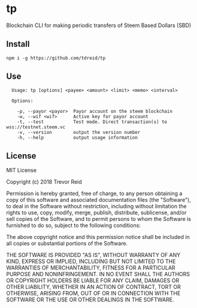 # tp
Blockchain CLI for making periodic transfers of Steem Based Dollars (SBD)

## Install
```
npm i -g https://github.com/tdreid/tp
```

## Use
```
  Usage: tp [options] <payee> <amount> <limit> <memo> <interval>

  Options:

    -p, --payor <payor>  Payor account on the steem blockchain
    -w, --wif <wif>      Active key for payor account
    -t, --test           Test mode. Direct transaction(s) to wss://testnet.steem.vc
    -v, --version        output the version number
    -h, --help           output usage information
```

## License
MIT License

Copyright (c) 2018 Trevor Reid

Permission is hereby granted, free of charge, to any person obtaining a copy
of this software and associated documentation files (the "Software"), to deal
in the Software without restriction, including without limitation the rights
to use, copy, modify, merge, publish, distribute, sublicense, and/or sell
copies of the Software, and to permit persons to whom the Software is
furnished to do so, subject to the following conditions:

The above copyright notice and this permission notice shall be included in all
copies or substantial portions of the Software.

THE SOFTWARE IS PROVIDED "AS IS", WITHOUT WARRANTY OF ANY KIND, EXPRESS OR
IMPLIED, INCLUDING BUT NOT LIMITED TO THE WARRANTIES OF MERCHANTABILITY,
FITNESS FOR A PARTICULAR PURPOSE AND NONINFRINGEMENT. IN NO EVENT SHALL THE
AUTHORS OR COPYRIGHT HOLDERS BE LIABLE FOR ANY CLAIM, DAMAGES OR OTHER
LIABILITY, WHETHER IN AN ACTION OF CONTRACT, TORT OR OTHERWISE, ARISING FROM,
OUT OF OR IN CONNECTION WITH THE SOFTWARE OR THE USE OR OTHER DEALINGS IN THE
SOFTWARE.

